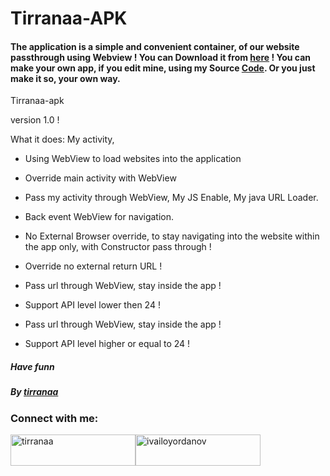 # Tirranaa-APK

#### The application is a simple and convenient container, of our website passthrough using Webview ! You can Download it from [here](https://github.com/tirranaa/Tirranaa-APK/raw/main/com.tirranaa/Tirranaa.apk) ! You can make your own app, if you edit mine, using my Source [Code](https://github.com/tirranaa/Tirranaa-APK). Or you just make it so, your own way.

Tirranaa-apk

version 1.0 ! 

What it does:
My activity, 
- Using WebView to load websites into the application
- Override main activity with WebView 
- Pass my activity through WebView, My JS Enable, My java URL Loader.
- Back event WebView for navigation.

- No External Browser override, to stay navigating into the website within the app only, with Constructor pass through ! 
- Override no external return URL !

- Pass url through WebView, stay inside the app !
- Support API level lower then 24 !

- Pass url through WebView, stay inside the app ! 
- Support API level higher or equal to 24 !



##### Have funn
##### By [tirranaa](https://github.com/tirranaa)

<h3 align="left">Connect with me:</h3><p align="left">
<a href="https://fb.com/tirranaa" target="blank"><img align="center" src="https://github.com/tirranaa/t/blob/main/images/FacebookProfile.gif" alt="tirranaa" height="50" width="200" /></a><a href="https://www.youtube.com/channel/UCdhWA8nAebq3mKQsS4tYbBw?sub_confirmation=1" target="blank"><img align="center" src="https://github.com/tirranaa/t/blob/main/images/IvayloYordanov.gif" alt="ivailoyordanov" height="50" width="200" /></a></p>
